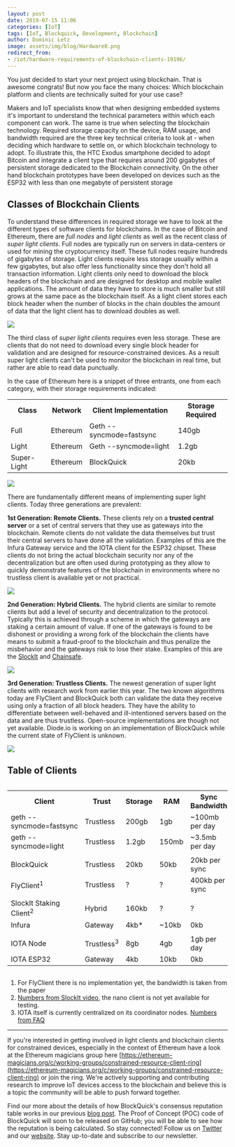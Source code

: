 ```yaml
---
layout: post
date: 2019-07-15 11:06
categories: [IoT]
tags: [IoT, Blockquick, Development, Blockchain]
author: Dominic Letz
image: assets/img/blog/Hardware0.png
redirect_from:
- /iot/hardware-requirements-of-blockchain-clients-19196/
---
```


You just decided to start your next project using blockchain. That is awesome congrats! But now you face the many choices: Which blockchain platform and clients are technically suited for your use case?

Makers and IoT specialists know that when designing embedded systems it's important to understand the technical parameters within which each component can work. The same is true when selecting the blockchain technology. Required storage capacity on the device, RAM usage, and bandwidth required are the three key technical criteria to look at - when deciding which hardware to settle on, or which blockchain technology to adopt. To illustrate this, the HTC Exodus smartphone decided to adopt Bitcoin and integrate a client type that requires around 200 gigabytes of persistent storage dedicated to the Blockchain connectivity. On the other hand blockchain prototypes have been developed on devices such as the ESP32 with less than one megabyte of persistent storage

## Classes of Blockchain Clients

To understand these differences in required storage we have to look at the different types of software clients for blockchains. In the case of Bitcoin and Ethereum, there are _full nodes_ and _light clients_ as well as the recent class of _super light clients_. Full nodes are typically run on servers in data-centers or used for mining the cryptocurrency itself. These full nodes require hundreds of gigabytes of storage. Light clients require less storage usually within a few gigabytes, but also offer less functionality since they don't hold all transaction information. Light clients only need to download the block headers of the blockchain and are designed for desktop and mobile wallet applications. The amount of data they have to store is much smaller but still grows at the same pace as the blockchain itself. As a light client stores each block header when the number of blocks in the chain doubles the amount of data that the light client has to download doubles as well.

![](../assets/img/blog/Hardware1.png)

The third class of _super light clients_ requires even less storage. These are clients that do not need to download every single block header for validation and are designed for resource-constrained devices. As a result super light clients can't be used to monitor the blockchain in real time, but rather are able to read data punctually.

In the case of Ethereum here is a snippet of three entrants, one from each category, with their storage requirements indicated:

<table>
<tr>
 <th>Class</th>
 <th>Network</th>
 <th>Client Implementation</th>
 <th>Storage Required</th>
</tr>
<tr>
 <td>Full</td>
 <td>Ethereum</td>
 <td>Geth --syncmode=fastsync</td>
 <td>140gb</td>
</tr>
<tr>
 <td>Light</td>
 <td>Ethereum</td>
 <td>Geth --syncmode=light</td>
 <td>1.2gb</td>
</tr>
<tr>
 <td>Super-Light</td>
 <td>Ethereum</td>
 <td>BlockQuick</td>
 <td>20kb</td>
</tr>
</table>

![](../assets/img/blog/Hardware2.png)

There are fundamentally different means of implementing super light clients. Today three generations are prevalent:

**1st Generation: Remote Clients.** These clients rely on a **trusted central server** or a set of central servers that they use as gateways into the blockchain. Remote clients do not validate the data themselves but trust their central servers to have done all the validation. Examples of this are the Infura Gateway service and the IOTA client for the ESP32 chipset. These clients do not bring the actual blockchain security nor any of the decentralization but are often used during prototyping as they allow to quickly demonstrate features of the blockchain in environments where no trustless client is available yet or not practical.

![](../assets/img/blog/Hardware3.png)

**2nd Generation: Hybrid Clients.** The hybrid clients are similar to remote clients but add a level of security and decentralization to the protocol. Typically this is achieved through a scheme in which the gateways are staking a certain amount of value. If one of the gateways is found to be dishonest or providing a wrong fork of the blockchain the clients have means to submit a fraud-proof to the blockchain and thus penalize the misbehavior and the gateways risk to lose their stake. Examples of this are the [SlockIt](https://slock.it) and [Chainsafe](https://chainsafe.io/).

![](../assets/img/blog/Hardware4.png)

**3rd Generation: Trustless Clients.** The newest generation of super light clients with research work from earlier this year. The two known algorithms today are FlyClient and BlockQuick both can validate the data they receive using only a fraction of all block headers. They have the ability to differentiate between well-behaved and ill-intentioned servers based on the data and are thus trustless. Open-source implementations are though not yet available. Diode.io is working on an implementation of BlockQuick while the current state of FlyClient is unknown.

![](../assets/img/blog/Hardware5.png)

## Table of Clients

<div style="overflow: auto">
<table>
<tr>
 <th>Client</th>
 <th>Trust</th>
 <th>Storage </th>
 <th>RAM </th>
 <th>Sync Bandwidth</th>
</tr>
<tr>
 <td>geth --syncmode=fastsync</td>
 <td>Trustless</td>
 <td>200gb</td>
 <td>1gb</td>
 <td>~100mb per day</td>
</tr>
<tr>
 <td>geth --syncmode=light</td>
 <td>Trustless</td>
 <td>1.2gb</td>
 <td>150mb</td>
 <td>~3.5mb per day</td>
</tr>
<tr>
 <td></td>
 <td></td>
 <td></td>
 <td></td>
 <td></td>
</tr>
<tr>
 <td>BlockQuick</td>
 <td>Trustless</td>
 <td>20kb</td>
 <td>50kb</td>
 <td>20kb per sync</td>
</tr>
<tr>
 <td>FlyClient<sup>1</sup></td>
 <td>Trustless</td>
 <td>?</td>
 <td>?</td>
 <td>400kb per sync</td>
</tr>
<tr>
 <td></td>
 <td></td>
 <td></td>
 <td></td>
 <td></td>
</tr>
<tr>
 <td>SlockIt Staking Client<sup>2</sup></td>
 <td>Hybrid</td>
 <td>160kb</td>
 <td>?</td>
 <td>?</td>
</tr>
<tr>
 <td>Infura</td>
 <td>Gateway</td>
 <td>4kb*</td>
 <td>~10kb</td>
 <td>0kb</td>
</tr>
<tr>
 <td></td>
 <td></td>
 <td></td>
 <td></td>
 <td></td>
</tr>
<tr>
 <td>IOTA Node</td>
 <td>Trustless<sup>3</sup></td>
 <td>8gb</td>
 <td>4gb</td>
 <td>1gb per day</td>
</tr>
<tr>
 <td>IOTA ESP32</td>
 <td>Gateway</td>
 <td>4kb</td>
 <td>10kb</td>
 <td>0kb</td>
</tr>
</table>
</div>

1. For FlyClient there is no implementation yet, the bandwidth is taken from the paper
2. [Numbers from SlockIt video](https://www.youtube.com/watch?time_continue=107&v=EDJWb3fWB1w), the nano client is not yet available for testing.
3. IOTA itself is currently centralized on its coordinator nodes. [Numbers from FAQ](https://www.iota.org/get-started/faqs)

---

If you're interested in getting involved in light clients and blockchain clients for constrained devices, especially in the context of Ethereum have a look at the Ethereum magicians group here [https://ethereum-magicians.org/c/working-groups/constrained-resource-client-ring](https://ethereum-magicians.org/c/working-groups/constrained-resource-client-ring) or join the ring. We're actively supporting and contributing research to improve IoT devices access to the blockchain and believe this is a topic the community will be able to push forward together.

Find our more about the details of how BlockQuick's consensus reputation table works in our previous [blog post](/blockquick/blockquick-consensus-reputation-table-explained-19182/). The Proof of Concept (POC) code of BlockQuick will soon to be released on GitHub; you will be able to see how the reputation is being calculated. So stay connected! Follow us on [Twitter](https://twitter.com/diode_chain) and our [website](https://diode.io/). Stay up-to-date and subscribe to our newsletter.